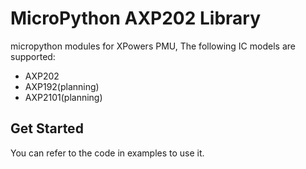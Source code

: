MicroPython AXP202 Library
===========================

micropython modules for XPowers PMU, The following IC models are supported:

- AXP202
- AXP192(planning)
- AXP2101(planning)

Get Started
------------

You can refer to the code in examples to use it.
